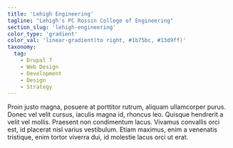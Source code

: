 ```yaml
---
title: 'Lehigh Engineering'
tagline: "Lehigh's PC Rossin College of Engineering"
section_slug: 'lehigh-engineering'
color_type: 'gradient'
color_val: 'linear-gradient(to right, #1b75bc, #13d9ff)'
taxonomy:
  tag:
    - Drupal 7
    - Web Design
    - Development
    - Design
    - Strategy
---
```

Proin justo magna, posuere at porttitor rutrum, aliquam ullamcorper purus. Donec vel velit cursus, iaculis magna id, rhoncus leo. Quisque hendrerit a velit vel mollis. Praesent non condimentum lacus. Vivamus convallis orci est, id placerat nisl varius vestibulum. Etiam maximus, enim a venenatis tristique, enim tortor viverra dui, id molestie lacus orci ut erat.
